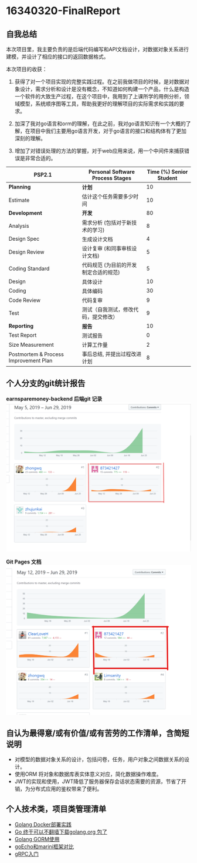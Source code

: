 # 16340320-FinalReport

## 自我总结
本次项目里，我主要负责的是后端代码编写和API文档设计，对数据对象关系进行建模，并设计了相应的接口的返回数据格式。

本次项目的收获：
1. 获得了对一个项目实现的完整实践过程。在之前我做项目的时候，是对数据对象设计，需求分析和设计是没有概念，不知道如何构建一个产品，什么是构造一个软件的大致生产过程，在这个项目中，我用到了上课所学的用例分析，领域模型，系统顺序图等工具，帮助我更好的理解项目的实际需求和实践的要求。

2. 加深了我对go语言和orm的理解，在此之前，我对go语言知识有一个大概的了解，在项目中我们主要用go语言开发，对于go语言的接口和结构体有了更加深刻的理解。

3. 增加了对错误处理的方法的掌握，对于web应用来说，用一个中间件来捕获错误是非常合适的。

PSP2.1       | Personal Software Process Stages| Time (%) Senior Student |
------------ | ------------------------------- | ----------------------- |
**Planning** | **计划** | 10 |
Estimate  | 估计这个任务需要多少时间 | 10 |
**Development**  | **开发** |  80 |
Analysis   | 需求分析 (包括对于新技术的学习) | 8 |
Design Spec| 生成设计文档 | 4 |
Design Review| 设计复审 (和同事审核设计文档)| 5 |
Coding Standard| 代码规范 (为目前的开发制定合适的规范)| 5 |
Design|具体设计| 10 |
Coding|具体编码| 30 |
Code Review| 代码复审| 9 |
Test|测试（自我测试，修改代码，提交修改）| 9 |
**Reporting** | **报告** | 10 |
Test Report | 测试报告 | 0 |
Size Measurement | 计算工作量 | 2 |
Postmortem & Process Improvement Plan| 事后总结, 并提出过程改进计划 | 8 |


## 个人分支的git统计报告
**earnsparemoney-backend 后端git 记录**
![](../media/img/16340320_backendContribution.png)

**Git Pages 文档**
![](../media/img/16340320_gitpage.png)

## 自认为最得意/或有价值/或有苦劳的工作清单，含简短说明
- 对模型的数据对象关系的设计，包括问卷，任务，用户对象之间数据关系的设计。
- 使用ORM 将对象和数据库表实体意义对应，简化数据操作难度。
- JWT的实现和使用，JWT降低了服务器保存会话状态需要的资源，节省了开销，为分布式应用的鉴权带来了便利。



## 个人技术类，项目类管理清单
- [Golang Docker部署实践](https://873421427.github.io/Golang%20Docker%E9%83%A8%E7%BD%B2%E5%AE%9E%E8%B7%B5.html#%E6%AD%A4%E6%95%99%E7%A8%8B%E9%9D%A2%E5%90%91docker%E6%96%B0%E6%89%8B)
- [Go 终于可以不翻墙下载golang.org 包了](https://873421427.github.io/Go%20%E7%BB%88%E4%BA%8E%E5%8F%AF%E4%BB%A5%E4%B8%8D%E7%BF%BB%E5%A2%99%E4%B8%8B%E8%BD%BDgolang.org%20%E5%8C%85%E4%BA%86.html)
- [Golang GORM使用](https://873421427.github.io/gorm%E5%85%A5%E9%97%A8%E5%92%8C%E5%AE%9E%E8%B7%B5.html)
- [goEcho和marini框架对比](https://873421427.github.io/goEcho%E5%92%8Cmarini%E6%A1%86%E6%9E%B6%E5%AF%B9%E6%AF%94.html)
- [gRPC入门](https://873421427.github.io/grpc%E5%85%A5%E9%97%A8.html)
